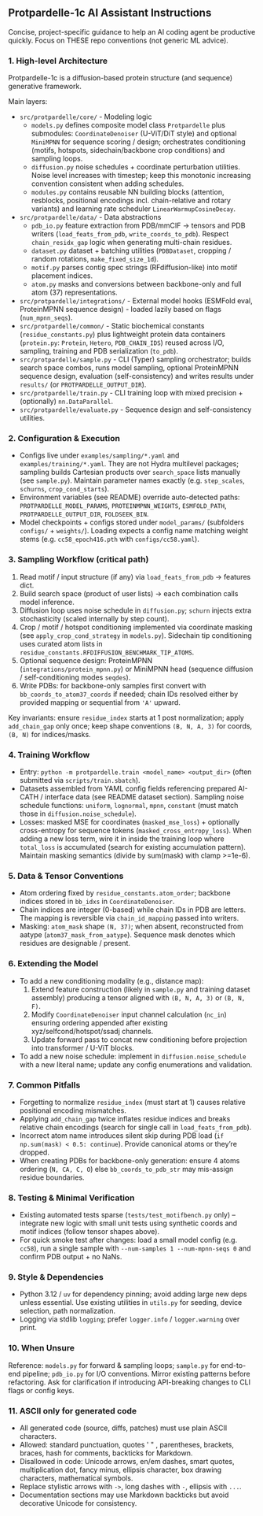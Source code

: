 ## Protpardelle-1c AI Assistant Instructions

Concise, project-specific guidance to help an AI coding agent be productive quickly. Focus on THESE repo conventions (not generic ML advice).

### 1. High-level Architecture

Protpardelle-1c is a diffusion-based protein structure (and sequence) generative framework.

Main layers:

- `src/protpardelle/core/` - Modeling logic
  - `models.py` defines composite model class `Protpardelle` plus submodules: `CoordinateDenoiser` (U-ViT/DiT style) and optional `MiniMPNN` for sequence scoring / design; orchestrates conditioning (motifs, hotspots, sidechain/backbone crop conditions) and sampling loops.
  - `diffusion.py` noise schedules + coordinate perturbation utilities. Noise level increases with timestep; keep this monotonic increasing convention consistent when adding schedules.
  - `modules.py` contains reusable NN building blocks (attention, resblocks, positional encodings incl. chain-relative and rotary variants) and learning rate scheduler `LinearWarmupCosineDecay`.
- `src/protpardelle/data/` - Data abstractions
  - `pdb_io.py` feature extraction from PDB/mmCIF -> tensors and PDB writers (`load_feats_from_pdb`, `write_coords_to_pdb`). Respect `chain_residx_gap` logic when generating multi-chain residues.
  - `dataset.py` dataset + batching utilities (`PDBDataset`, cropping / random rotations, `make_fixed_size_1d`).
  - `motif.py` parses contig spec strings (RFdiffusion-like) into motif placement indices.
  - `atom.py` masks and conversions between backbone-only and full atom (37) representations.
- `src/protpardelle/integrations/` - External model hooks (ESMFold eval, ProteinMPNN sequence design) - loaded lazily based on flags (`num_mpnn_seqs`).
- `src/protpardelle/common/` - Static biochemical constants (`residue_constants.py`) plus lightweight protein data containers (`protein.py`: `Protein`, `Hetero`, `PDB_CHAIN_IDS`) reused across I/O, sampling, training and PDB serialization (`to_pdb`).
- `src/protpardelle/sample.py` - CLI (Typer) sampling orchestrator; builds search space combos, runs model sampling, optional ProteinMPNN sequence design, evaluation (self-consistency) and writes results under `results/` (or `PROTPARDELLE_OUTPUT_DIR`).
- `src/protpardelle/train.py` - CLI training loop with mixed precision + (optionally) `nn.DataParallel`.
- `src/protpardelle/evaluate.py` - Sequence design and self-consistency utilities.


### 2. Configuration & Execution

- Configs live under `examples/sampling/*.yaml` and `examples/training/*.yaml`. They are not Hydra multilevel packages; sampling builds Cartesian products over `search_space` lists manually (see `sample.py`). Maintain parameter names exactly (e.g. `step_scales`, `schurns`, `crop_cond_starts`).
- Environment variables (see README) override auto-detected paths: `PROTPARDELLE_MODEL_PARAMS`, `PROTEINMPNN_WEIGHTS`, `ESMFOLD_PATH`, `PROTPARDELLE_OUTPUT_DIR`, `FOLDSEEK_BIN`.
- Model checkpoints + configs stored under `model_params/` (subfolders `configs/` + `weights/`). Loading expects a config name matching weight stems (e.g. `cc58_epoch416.pth` with `configs/cc58.yaml`).

### 3. Sampling Workflow (critical path)

1. Read motif / input structure (if any) via `load_feats_from_pdb` -> features dict.
2. Build search space (product of user lists) -> each combination calls model inference.
3. Diffusion loop uses noise schedule in `diffusion.py`; `schurn` injects extra stochasticity (scaled internally by step count).
4. Crop / motif / hotspot conditioning implemented via coordinate masking (see `apply_crop_cond_strategy` in `models.py`). Sidechain tip conditioning uses curated atom lists in `residue_constants.RFDIFFUSION_BENCHMARK_TIP_ATOMS`.
5. Optional sequence design: ProteinMPNN (`integrations/protein_mpnn.py`) or MiniMPNN head (sequence diffusion / self-conditioning modes `seqdes`).
6. Write PDBs: for backbone-only samples first convert with `bb_coords_to_atom37_coords` if needed; chain IDs resolved either by provided mapping or sequential from `'A'` upward.

Key invariants: ensure `residue_index` starts at 1 post normalization; apply `add_chain_gap` only once; keep shape conventions `(B, N, A, 3)` for coords, `(B, N)` for indices/masks.

### 4. Training Workflow

- Entry: `python -m protpardelle.train <model_name> <output_dir>` (often submitted via `scripts/train.sbatch`).
- Datasets assembled from YAML config fields referencing prepared AI-CATH / interface data (see README dataset section). Sampling noise schedule functions: `uniform`, `lognormal`, `mpnn`, `constant` (must match those in `diffusion.noise_schedule`).
- Losses: masked MSE for coordinates (`masked_mse_loss`) + optionally cross-entropy for sequence tokens (`masked_cross_entropy_loss`). When adding a new loss term, wire it in inside the training loop where `total_loss` is accumulated (search for existing accumulation pattern). Maintain masking semantics (divide by sum(mask) with clamp >=1e-6).

### 5. Data & Tensor Conventions

- Atom ordering fixed by `residue_constants.atom_order`; backbone indices stored in `bb_idxs` in `CoordinateDenoiser`.
- Chain indices are integer (0-based) while chain IDs in PDB are letters. The mapping is reversible via `chain_id_mapping` passed into writers.
- Masking: `atom_mask` shape `(N, 37)`; when absent, reconstructed from aatype (`atom37_mask_from_aatype`). Sequence mask denotes which residues are designable / present.

### 6. Extending the Model

- To add a new conditioning modality (e.g., distance map):
  1. Extend feature construction (likely in `sample.py` and training dataset assembly) producing a tensor aligned with `(B, N, A, 3)` or `(B, N, F)`.
  2. Modify `CoordinateDenoiser` input channel calculation (`nc_in`) ensuring ordering appended after existing xyz/selfcond/hotspot/ssadj channels.
  3. Update forward pass to concat new conditioning before projection into transformer / U-ViT blocks.
- To add a new noise schedule: implement in `diffusion.noise_schedule` with a new literal name; update any config enumerations and validation.

### 7. Common Pitfalls

- Forgetting to normalize `residue_index` (must start at 1) causes relative positional encoding mismatches.
- Applying `add_chain_gap` twice inflates residue indices and breaks relative chain encodings (search for single call in `load_feats_from_pdb`).
- Incorrect atom name introduces silent skip during PDB load (`if np.sum(mask) < 0.5: continue`). Provide canonical atoms or they’re dropped.
- When creating PDBs for backbone-only generation: ensure 4 atoms ordering (`N, CA, C, O`) else `bb_coords_to_pdb_str` may mis-assign residue boundaries.

### 8. Testing & Minimal Verification

- Existing automated tests sparse (`tests/test_motifbench.py` only) – integrate new logic with small unit tests using synthetic coords and motif indices (follow tensor shapes above).
- For quick smoke test after changes: load a small model config (e.g. `cc58`), run a single sample with `--num-samples 1 --num-mpnn-seqs 0` and confirm PDB output + no NaNs.

### 9. Style & Dependencies

- Python 3.12 / `uv` for dependency pinning; avoid adding large new deps unless essential. Use existing utilities in `utils.py` for seeding, device selection, path normalization.
- Logging via stdlib `logging`; prefer `logger.info` / `logger.warning` over print.

### 10. When Unsure

Reference: `models.py` for forward & sampling loops; `sample.py` for end-to-end pipeline; `pdb_io.py` for I/O conventions. Mirror existing patterns before refactoring. Ask for clarification if introducing API-breaking changes to CLI flags or config keys.

### 11. ASCII only for generated code

- All generated code (source, diffs, patches) must use plain ASCII characters.
- Allowed: standard punctuation, quotes ' " , parentheses, brackets, braces, hash for comments, backticks for Markdown.
- Disallowed in code: Unicode arrows, en/em dashes, smart quotes, multiplication dot, fancy minus, ellipsis character, box drawing characters, mathematical symbols.
- Replace stylistic arrows with `->`, long dashes with `-`, ellipsis with `...`.
- Documentation sections may use Markdown backticks but avoid decorative Unicode for consistency.
